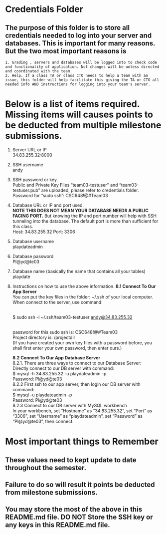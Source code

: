 # Credentials Folder

## The purpose of this folder is to store all credentials needed to log into your server and databases. This is important for many reasons. But the two most important reasons is
    1. Grading , servers and databases will be logged into to check code and functionality of application. Not changes will be unless directed and coordinated with the team.
    2. Help. If a class TA or class CTO needs to help a team with an issue, this folder will help facilitate this giving the TA or CTO all needed info AND instructions for logging into your team's server. 


# Below is a list of items required. Missing items will causes points to be deducted from multiple milestone submissions.

1. Server URL or IP
    <br> 34.83.255.32:8000
2. SSH username
    <br> andy
3. SSH password or key.
    <br> Public and Private Key Files “team03-testuser” and “team03-testuser.pub” are uploaded, please refer to credentials folder.
    <br> Password for “sudo ssh”: CSC648!@#Team03
4. Database URL or IP and port used.
    <br><strong> NOTE THIS DOES NOT MEAN YOUR DATABASE NEEDS A PUBLIC FACING PORT.</strong> But knowing the IP and port number will help with SSH tunneling into the database. The default port is more than sufficient for this class.
    <br> Host: 34.83.255.32 Port: 3306
5. Database username
    <br> playdateadmin
6. Database password
    <br> Pl@yd@te03
7. Database name (basically the name that contains all your tables)
    <br> playdate
8. Instructions on how to use the above information.
    <strong>8.1 Connect To Our App Server</strong>
    <br> You can put the key files in the folder: ~/.ssh of your local computer.
    <br> When connect to the server, use command:
    
    <br> $ sudo ssh -i ~/.ssh/team03-testuser andy@34.83.255.32
    
    <br> password for this sudo ssh is: CSC648!@#Team03
    <br> Project directory is: /projectdir
    <br> (If you have created your own key files with a password before, you shall first enter your own password, then enter ours.)
    
    <strong>8.2 Connect To Our App Database Server</strong>
    <br> 8.2.1. There are three ways to connect to our Database Server:
    <br> Directly connect to our DB server with command:
    <br> $ mysql -h 34.83.255.32 -u playdateadmin -p
    <br> Password: Pl@yd@te03
    <br> 8.2.2 First ssh to our app server, then login our DB server with command:
    <br> $ mysql -u playdateadmin -p
    <br> Password: Pl@yd@te03
    <br> 8.2.3 Connect to our DB server with MySQL workbench
    <br> In your workbench, set “Hostname” as “34.83.255.32”, set “Port” as “3306”, set “Username” as “playdateadmin”, set “Password” as “Pl@yd@te03”, then connect.

    
# Most important things to Remember
## These values need to kept update to date throughout the semester. <br>
## <strong>Failure to do so will result it points be deducted from milestone submissions.</strong><br>
## You may store the most of the above in this README.md file. DO NOT Store the SSH key or any keys in this README.md file.
